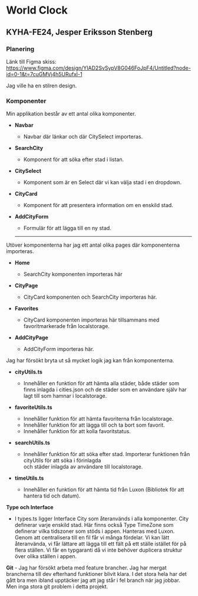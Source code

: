 # World Clock  
## KYHA-FE24, Jesper Eriksson Stenberg  

### Planering
Länk till Figma skiss:  
https://www.figma.com/design/YIAD2SvSypV8G046FoJpF4/Untitled?node-id=0-1&t=7cuGMVj4h5URufxl-1

Jag ville ha en stilren design.  

### Komponenter  
Min applikation består av ett antal olika komponenter.  
- **Navbar**
  - Navbar där länkar och där CitySelect importeras.  

- **SearchCity**  
  - Komponent för att söka efter stad i listan.  

- **CitySelect**  
  - Komponent som är en Select där vi kan välja stad i en dropdown.  

- **CityCard**  
  - Komponent för att presentera information om en enskild stad.  

- **AddCityForm**  
  - Formulär för att lägga till en ny stad.  

  ---

Utöver komponenterna har jag ett antal olika pages där komponenterna importeras.  

- **Home**  
  - SearchCity komponenten importeras här  

- **CityPage**  
  - CityCard komponenten och SearchCity importeras här.  

- **Favorites**  
  - CityCard komponenten importeras här tillsammans med favoritmarkerade från localstorage.  

- **AddCityPage**  
  - AddCityForm importeras här.  

Jag har försökt bryta ut så mycket logik jag kan från komponenterna.

- **cityUtils.ts**  
  - Innehåller en funktion för att hämta alla städer, både städer som finns inlagda i cities.json och de städer som en
    användare själv har lagt till som hamnar i localstorage.  

- **favoriteUtils.ts**
  - Innehåller funktion för att hämta favoriterna från localstorage.
  - Innehåller funktion för att lägga till och ta bort som favorit.  
  - Innehåller funktion för att kolla favoritstatus.  

- **searchUtils.ts**  
  - Innehåller funktion för att söka efter stad. Importerar funktionen från cityUtils för att söka i förinlagda  
    och städer inlagda av användare till localstorage.  

- **timeUtils.ts**  
  - Innehåller en funktion för att hämta tid från Luxon (Bibliotek för att hantera tid och datum).  

**Type och Interface**
  - I types.ts ligger Interface City som återanvänds i alla komponenter. City definerar varje enskild stad. Här finns också Type TimeZone som definerar
    vilka tidszoner som stöds i appen. Hanteras med Luxon.
    Genom att centralisera till en fil får vi många fördelar. Vi kan lätt återanvända, vi får lättare att lägga till ett fält på ett ställe istället för på flera ställen. Vi får en typgaranti då vi inte behöver duplicera struktur över olika ställen i appen.

  **Git**
    - Jag har försökt arbeta med feature brancher. Jag har mergat brancherna till dev efterhand funktioner blivit klara.
    I det stora hela har det gått bra men ibland upptäcker jag att jag står i fel branch när jag jobbar. Men inga stora git problem i detta projekt.

  

